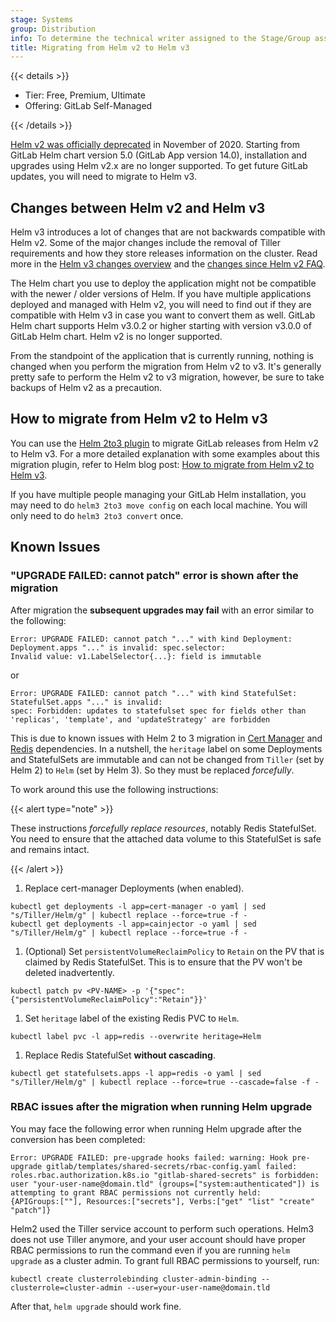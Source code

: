 ```yaml
---
stage: Systems
group: Distribution
info: To determine the technical writer assigned to the Stage/Group associated with this page, see https://handbook.gitlab.com/handbook/product/ux/technical-writing/#assignments
title: Migrating from Helm v2 to Helm v3
---
```


{{< details >}}

- Tier: Free, Premium, Ultimate
- Offering: GitLab Self-Managed

{{< /details >}}

[Helm v2 was officially deprecated](https://helm.sh/blog/helm-v2-deprecation-timeline/) in November of 2020. Starting from GitLab Helm chart version 5.0 (GitLab App version 14.0), installation and upgrades using Helm v2.x are no longer supported. To get
future GitLab updates, you will need to migrate to Helm v3.

## Changes between Helm v2 and Helm v3

Helm v3 introduces a lot of changes that are not backwards compatible with Helm v2. Some of the major changes include the removal of Tiller requirements and how they store releases information on the cluster. Read more in the [Helm v3 changes overview](https://helm.sh/docs/topics/v2_v3_migration/#overview-of-helm-3-changes) and the [changes since Helm v2 FAQ](https://helm.sh/docs/faq/changes_since_helm2/).

The Helm chart you use to deploy the application might not be compatible with the newer / older versions of Helm. If you have multiple applications deployed and managed with Helm v2, you will need to find out if they are compatible with Helm v3 in case you want to convert them as well. GitLab Helm chart supports Helm v3.0.2 or higher starting with version v3.0.0 of GitLab Helm chart. Helm v2 is no longer supported.

From the standpoint of the application that is currently running, nothing is changed when you perform the migration from Helm v2 to v3. It's generally pretty safe to perform the Helm v2 to v3 migration, however, be sure to take backups of Helm v2 as a precaution.

## How to migrate from Helm v2 to Helm v3

You can use the [Helm 2to3 plugin](https://github.com/helm/helm-2to3) to migrate GitLab releases from
Helm v2 to Helm v3. For a more detailed explanation with some examples about this migration plugin, refer to Helm blog post:
[How to migrate from Helm v2 to Helm v3](https://helm.sh/blog/migrate-from-helm-v2-to-helm-v3/).

If you have multiple people managing your GitLab Helm installation, you may need to do `helm3 2to3 move config` on each local machine. You will only need to do `helm3 2to3 convert` once.

## Known Issues

### "UPGRADE FAILED: cannot patch" error is shown after the migration

After migration the **subsequent upgrades may fail** with an error similar to the following:

```shell
Error: UPGRADE FAILED: cannot patch "..." with kind Deployment: Deployment.apps "..." is invalid: spec.selector:
Invalid value: v1.LabelSelector{...}: field is immutable
```

or

```shell
Error: UPGRADE FAILED: cannot patch "..." with kind StatefulSet: StatefulSet.apps "..." is invalid:
spec: Forbidden: updates to statefulset spec for fields other than 'replicas', 'template', and 'updateStrategy' are forbidden
```

This is due to known issues with Helm 2 to 3 migration in [Cert Manager](https://github.com/jetstack/cert-manager/issues/2451)
and [Redis](https://github.com/bitnami/charts/issues/3482) dependencies. In a nutshell, the `heritage` label
on some Deployments and StatefulSets are immutable and can not be changed from `Tiller` (set by Helm 2) to `Helm`
(set by Helm 3). So they must be replaced _forcefully_.

To work around this use the following instructions:

{{< alert type="note" >}}

These instructions _forcefully replace resources_, notably Redis StatefulSet.
You need to ensure that the attached data volume to this StatefulSet is safe and remains intact.

{{< /alert >}}

1. Replace cert-manager Deployments (when enabled).

```shell
kubectl get deployments -l app=cert-manager -o yaml | sed "s/Tiller/Helm/g" | kubectl replace --force=true -f -
kubectl get deployments -l app=cainjector -o yaml | sed "s/Tiller/Helm/g" | kubectl replace --force=true -f -
```

1. (Optional) Set `persistentVolumeReclaimPolicy` to `Retain` on the PV that is claimed by Redis StatefulSet.
   This is to ensure that the PV won't be deleted inadvertently.

```shell
kubectl patch pv <PV-NAME> -p '{"spec":{"persistentVolumeReclaimPolicy":"Retain"}}'
```

1. Set `heritage` label of the existing Redis PVC to `Helm`.

```shell
kubectl label pvc -l app=redis --overwrite heritage=Helm
```

1. Replace Redis StatefulSet **without cascading**.

```shell
kubectl get statefulsets.apps -l app=redis -o yaml | sed "s/Tiller/Helm/g" | kubectl replace --force=true --cascade=false -f -
```

### RBAC issues after the migration when running Helm upgrade

You may face the following error when running Helm upgrade after the conversion has been completed:

```shell
Error: UPGRADE FAILED: pre-upgrade hooks failed: warning: Hook pre-upgrade gitlab/templates/shared-secrets/rbac-config.yaml failed: roles.rbac.authorization.k8s.io "gitlab-shared-secrets" is forbidden: user "your-user-name@domain.tld" (groups=["system:authenticated"]) is attempting to grant RBAC permissions not currently held:
{APIGroups:[""], Resources:["secrets"], Verbs:["get" "list" "create" "patch"]}
```

Helm2 used the Tiller service account to perform such operations. Helm3 does not use Tiller anymore, and your user account should have proper RBAC permissions to run the command even if you are running `helm upgrade` as a cluster admin. To grant full RBAC permissions to yourself, run:

```shell
kubectl create clusterrolebinding cluster-admin-binding --clusterrole=cluster-admin --user=your-user-name@domain.tld
```

After that, `helm upgrade` should work fine.
